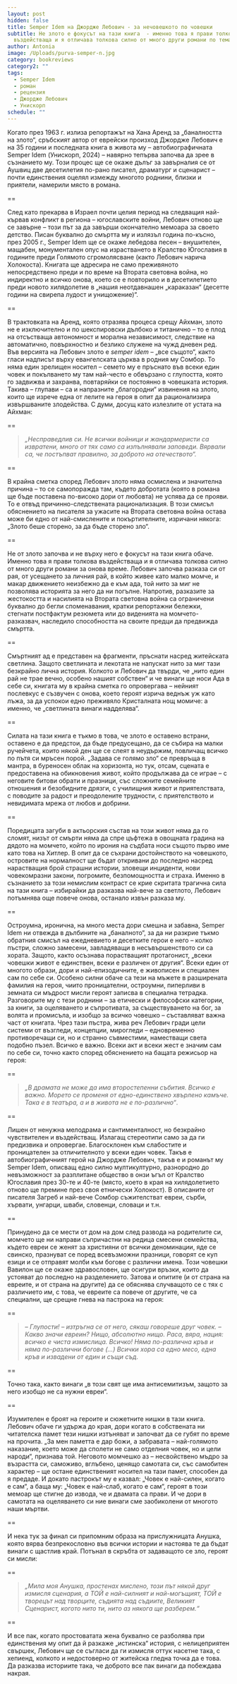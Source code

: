 ```yaml
---
layout: post
hidden: false
title: Semper Idem на Джордже Лебович - за нечовешкото по човешки
subtitle: Не злото е фокусът на тази книга  - именно това я прави толкова
  въздействаща и я отличава толкова силно от много други романи по темата
author: Antonia
image: /Uploads/purva-semper-n.jpg
category: bookreviews
category2: ""
tags:
  - Semper Idem
  - роман
  - рецензия
  - Джордже Лебович
  - Унискорп
schedule: ""
---
```

Когато през 1963 г. излиза репортажът на Хана Аренд за „баналността на злото“, сръбският автор от еврейски произход Джордже Лебович е на 35 години и последната книга в живота му – автобиографичната Semper Idem (Унискорп, 2024) – навярно тепърва започва да зрее в съзнанието му. Този процес ще се окаже дълъг за завърналия се от Аушвиц две десетилетия по-рано писател, драматург и сценарист – почти единствения оцелял измежду многото роднини, близки и приятели, намерили място в романа. 

\==

След като прекарва в Израел почти целия период на следващия най-кървав конфликт в региона – югославските войни, Лебович отново ще се завърне – този път за да завърши окончателно мемоара за своето детство. Писан буквално до смъртта му и излязъл година по-късно, през 2005 г., Semper Idem ще се окаже лебедова песен – внушителен, мащабен, монументален опус на израстването в Кралство Югославия в годините преди Голямото сгромолясване (както Лебович нарича Холокоста). Книгата ще адресира не само преживяното непосредствено преди и по време на Втората световна война, но индиректно и всичко онова, което се е повторило и в десетилетието преди новото хилядолетие в „нашия неотдавнашен „караказан“ (десетте години на свирепа лудост и унищожение)“.

\==

В трактовката на Аренд, която отразява процеса срещу Айхман, злото не е изключително и по шекспировски дълбоко и титанично – то е плод на отсъстваща автономност и морална независимост, следствие на автоматично, повърхностно и безлико служене на чужд дневен ред. Във версията на Лебович злото е *semper idem* – „все същото“, както гласи надписът върху евангелската църква в родния му Сомбор. То няма един зрелищен носител – семето му е пръснато във всеки един човек и покълването му там най-често е обвързано с глупостта, която го задвижва и захранва, повтаряйки се постоянно в човешката история. Такива – глупави – са и напразните „благородни“ извинения на злото, които ще изрече една от лелите на героя в опит да рационализира извършваните злодейства. С думи, досущ като излезлите от устата на Айхман: 

\==

> *„Несправедлив си. Не всички войници и жандармеристи са извратени, много от тях само са изпълнявали заповеди. Вярвали са, че постъпват правилно, за доброто на отечеството“.* 

\==

В крайна сметка според Лебович злото няма осмислена и значителна причина – то се самопоражда там, където добротата (която в романа ще бъде поставена по-високо дори от любовта) не успява да се прояви. То е отвъд причинно-следствената рационализация. В този смисъл обяснението на писателя за ужасите на Втората световна война остава може би едно от най-смислените и покъртителните, изричани някога: „Злото беше сторено, за да бъде сторено зло“. 

\==

Не от злото започва и не върху него е фокусът на тази книга обаче. Именно това я прави толкова въздействаща и я отличава толкова силно от много други романи за онова време. Лебович започва разказа си от рая, от усещането за личния рай, в който живее като малко момче, и макар движението неизбежно да е към ада, той нито за миг не позволява историята за него да ни погълне. Напротив, разказите за жестокостта и насилията на Втората световна война са ограничени буквално до бегли споменавания, кратки репортажни бележки, стегнати постфактум резюмета или до виденията на момчето-разказвач, наследило способността на своите предци да предвижда смъртта. 

\==

Смъртният ад е представен на фрагменти, пръснати насред житейската светлина. Защото светлината и лекотата не напускат нито за миг тази безкрайно лична история. Колкото и Лебович да твърди, че „нито един рай не трае вечно, особено нашият собствен“ и че винаги ще носи Ада в себе си, книгата му в крайна сметка го опровергава – нейният послевкус е съзвучен с онова, което героят изрича веднъж уж като лъжа, за да успокои едно преживяло Кристалната нощ момиче: а именно, че „светлината винаги надделява“. 

\==

Силата на тази книга е тъкмо в това, че злото е оставено встрани, оставено е да предстои, да бъде предусещано, да се събира на малки ручейчета, които някой ден ще се слеят в неудържим, повличащ всичко по пътя си мръсен порой. „Задава се голямо зло“ се превръща в мантра, в буреносен облак на хоризонта, но тук, отсам, сцената е предоставена на обикновения живот, който продължава да се играе – с неговите битови обрати и празници, със сложните семейните отношения и безобидните дрязги, с училищния живот и приятелствата, с поводите за радост и преодолените трудности, с приятелството и невидимата мрежа от любов и добрини. 

\==

Поредицата загуби в актьорския състав на този живот няма да го сломят, низът от смърти няма да спре цъфтежа в овощната градина на дядото на момчето, който по ирония на съдбата носи същото първо име като това на Хитлер. В опит да се съхрани достойнството на човешкото, островите на нормалност ще бъдат откривани до последно насред нарастващия брой страшни истории, зловещи инциденти, нови човекомразни закони, погромите, безпомощността и страха. Именно в съзнанието за този немислим контраст се крие скритата трагична сила на тази книга – избирайки да разказва най-вече за светлото, Лебович потъмнява още повече онова, останало извън разказа му. 

\==

Остроумна, иронична, на много места дори смешна и забавна, Semper Idem ни отвежда в дълбините на „баналното“, за да ни разкрие тъкмо обратния смисъл на ежедневието и десетките герои е него – колко пъстри, сложно замесени, завладяващи в несъвършенството си са хората. Защото, както осъзнава порастващият протагонист, „всеки човешки живот е единствен, всеки е различен от другия“. Всеки един от многото образи, дори и най-епизодичните, е живописен и специален сам по себе си. Особено силни обаче са тези на мъжете в разширената фамилия на героя, чиито проницателни, остроумни, пиперливи в земната си мъдрост мисли героят записва в специална тетрадка. Разговорите му с тези роднини – за етически и философски категории, за книги, за оцеляването и съпротивата, за съществуването на бог, за волята и промисъла, и изобщо за всичко човешко – съставляват важна част от книгата. Чрез тази пъстра, жива реч Лебович гради цели системи от възгледи, концепции, мирогледи – едновременно противоречащи си, но и странно съвместими, наместващи света подобно пъзел. Всичко е важно. Всеки акт и всеки жест е значим сам по себе си, точно както според обяснението на бащата режисьор на героя:

\==

> *„В драмата не може да има второстепенни събития. Всичко е важно. Морето се променя от едно-единствено хвърлено камъче. Така е в театъра, а и в живота не е по-различно“*. 

\==

Лишен от ненужна мелодрама и сантименталност, но безкрайно чувствителен и въздействащ. Излагащ стереотипи само за да ги предизвика и опровергае. Благосклонен към слабостите и проницателен за отличителното у всеки един човек. Такъв е автобиографичният герой на Джордже Лебович, такъв е и романът му Semper Idem, описващ едно силно мултикултурно, разнородно до невъзможност за разплитане общество в онзи ъгъл от Кралство Югославия през 30-те и 40-те (място, което в края на хилядолетието отново ще премине през своя етнически Холокост). В описаните от писателя Загреб и най-вече Сомбор съжителстват евреи, сърби, хървати, унгарци, шваби, словенци, словаци и т.н. 

\==

Принудено да се мести от дом на дом след развода на родителите си, момчето ще ни направи съпричастни на редица смесени семейства, където евреи се женят за християни от всички деноминации, яде се свинско, празнуват се поред всевъзможни празници, говорят се куп езици и се отправят молби към богове с различни имена. Този човешки Вавилон ще се окаже здравословен, ще осигури връзки, които да устояват до последно на разделението. Затова и опитите (и от страна на евреите, и от страна на другите) да се обяснява случващото се с тях с различието им, с това, че евреите са повече от другите, че са специални, ще срещне гнева на пастрока на героя: 

\==

> *– Глупости! – изтръгна се от него, сякаш говореше друг човек. – Какво значи евреин? Нищо, абсолютно нищо. Раса, вяра, нация: всичко е чиста измислица. Всичко! Няма по-различна кръв и няма по-различни богове (...) Всички хора са едно месо, една кръв и извадени от един и същи съд*.

\==

Точно така, както винаги „в този свят ще има антисемитизъм, защото за него изобщо не са нужни евреи“. 

\==

Изумителен е броят на героите и сюжетните нишки в тази книга. Лебович обаче ги удържа до края, дори когато в собствената ни читателска памет тези нишки изтъняват и започват да се губят по време на прочита. „За мен паметта е дар божи, а забравата – най-голямото наказание, което може да сполети не само отделния човек, но и цели народи“, признава той. Неговото момчешко аз – несвойствено мъдро за възрастта си, саможиво, вглъбено, ценящо самотата си, със самобитен характер – ще остане единственият носител на тази памет, способен да я предаде. И докато пастрокът му е казвал: „Човек е най-силен, когато е сам“, а баща му: „Човек е най-слаб, когато е сам“, героят в този мемоар ще стигне до извода, че и двамата са прави. И че дори в самотата на оцеляването си ние винаги сме заобиколени от многото наши мъртви. 

\==

И нека тук за финал си припомним образа на прислужницата Анушка, която вярва безпрекословно във всички истории и настоява те да бъдат винаги с щастлив край. Потънал в скръбта от задаващото се зло, героят си мисли: 

\==

> *„Мила моя Анушка, простенах мислено, този път някой друг измисля сценария, а ТОЙ е най-силният и най-могъщият, ТОЙ е творецът над творците, съдията над съдиите, Великият Сценарист, когото нито ти, нито аз някога ще разберем.“* 

\==

И все пак, когато простоватата жена буквално се разболява при единствения му опит да й разкаже „истинска“ история, с нелицеприятен свършек, Лебович ще се съгласи да ги измисля оттук насетне така, с хепиенд, колкото и недостоверно от житейска гледна точка да е това. Да разказва историите така, че доброто все пак винаги да побеждава накрая.